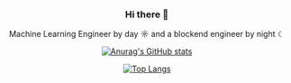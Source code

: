 <div align="center">

### Hi there 👋

Machine Learning Engineer by day ☼ and a blockend engineer by night ☾  

[![Anurag's GitHub stats](https://github-readme-stats.vercel.app/api?username=shivam017arora&theme=dark)](https://github.com/anuraghazra/github-readme-stats)

[![Top Langs](https://github-readme-stats.vercel.app/api/top-langs/?username=shivam017arora&theme=dark)](https://github.com/anuraghazra/github-readme-stats)

</div>
